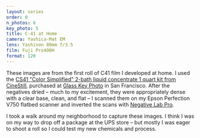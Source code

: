 ```yaml
---
layout: series
order: 0
n_photos: 6
key_photo: 5
title: C-41 at Home
camera: Yashica-Mat EM
lens: Yashinon 80mm f/3.5
film: Fuji Pro400H
format: 120
---
```


These images are from the first roll of C41 film I developed at home. I used the [CS41 "Color Simplified" 2-bath liquid concentrate 1 quart kit from CineStill](https://cinestillfilm.com/products/cs41-simplified-color-processing-at-home-quart-kit-c-41-chemistry?variant=30376678593), purchased at [Glass Key Photo](https://www.glasskeyphoto.com) in San Francisco. After the negatives dried – much to my excitement, they were appropriately dense with a clear base, clean, and flat – I scanned them on my Epson Perfection V750 flatbed scanner and inverted the scans with [Negative Lab Pro](https://www.negativelabpro.com).

I took a walk around my neighborhood to capture these images. I think I was on my way to drop off a package at the UPS store – but mostly I was eager to shoot a roll so I could test my new chemicals and process.